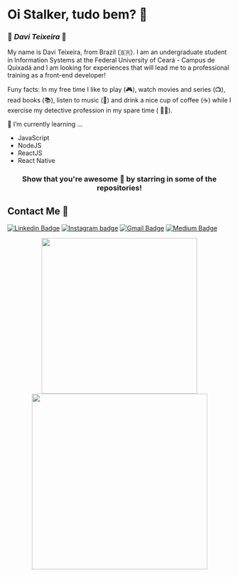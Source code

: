 <h1> Oi Stalker, tudo bem? 🖖 </h1>

### 🦇 **_Davi Teixeira_** 🦇

My name is Davi Teixeira, from Brazil (🇧🇷). I am an undergraduate student in Information Systems at the Federal University of Ceará - Campus de Quixadá and I am looking for experiences that will lead me to a professional training as a front-end developer!

Funy facts: In my free time I like to play (🎮), watch movies and series (📺), read books (📚), listen to music (🎵) and drink a nice cup of coffee (☕️) while I exercise my detective profession in my spare time ( 🕵️‍♂️).

🌱 I’m currently learning ...
- JavaScript
- NodeJS
- ReactJS
- React Native


<div align="center">
  
  ### Show that you're awesome 🤩 by starring in some of the repositories!
</div>

##  Contact Me :speech_balloon:
[![Linkedin Badge](https://img.shields.io/badge/-LinkedIn-blue?style=flat-square&logo=Linkedin&logoColor=white&link=https://www.linkedin.com/in/daviteixeira-me/)](https://www.linkedin.com/in/daviteixeira-me/)
[![Instagram badge](https://img.shields.io/badge/-Instagram-dc5273?style=flat-square&logo=Instagram&logoColor=white&link=https://www.instagram.com/daviteixeira.me)](https://www.instagram.com/daviteixeira.me/)
[![Gmail Badge](https://img.shields.io/badge/-Gmail-c14438?style=flat-square&logo=Gmail&logoColor=white&link=mailto:daviteixeira.btm@gmail.com)](mailto:daviteixeira.btm@gmail.com)
[![Medium Badge](https://img.shields.io/badge/medium-%2312100E.svg?&style=flat-square&logo=medium&logoColor=white&link=https://medium.com/@daviteixeira.btm)](https://medium.com/@daviteixeira.btm)

<div align="center">
<img width="350px" align="center" src="https://github-readme-stats.vercel.app/api/top-langs/?username=daviteixeira-btm&hide=html&layout=compact&theme=dracula"/>
<img width="395px" align="center" src="https://github-readme-stats.vercel.app/api?username=daviteixeira-btm&theme=dracula"/>
</div>

<!--
**daviteixeira-btm/daviteixeira-btm** is a ✨ _special_ ✨ repository because its `README.md` (this file) appears on your GitHub profile.


[<img src="https://img.shields.io/badge/medium-%2312100E.svg?&style=for-the-badge&logo=medium&logoColor=white" />]()

- 📫 Entre em contato comigo pelo: [Linkedin](https://www.linkedin.com/in/daviteixeira-me/).

<p>
<img src="https://github-readme-stats.vercel.app/api?username=daviteixeira-btm&show_icons=true" alt="daviteixeira-btm"/> 
</p>

<div align="center">
  
### Show that you're awesome 🤩 by starring in some of the repositories!
</div>

Here are some ideas to get you started:

- 🔭 I’m currently working on ...
- 🌱 I’m currently learning ...
- 👯 I’m looking to collaborate on ...
- 🤔 I’m looking for help with ...
- 💬 Ask me about ...
- 📫 How to reach me: ...
- 😄 Pronouns: ...
- ⚡ Fun fact: ...
-->
